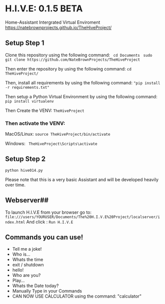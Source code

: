 # H.I.V.E: 0.1.5 BETA #
Home-Assistant Intergrated Virtual Enviroment
https://natebrownprojects.github.io/TheHiveProject/

## Setup Step 1
Clone this repository using the following command:
``` cd Documents```
``` sudo git clone https://github.com/NateBrownProjects/TheHiveProject```

Then enter the repository by using the following command:
```cd TheHiveProject/```

Then, install all requirements by using the following command:
```"pip install -r requirements.txt"```

Then setup a Python Virtual Environment by using the following command:
```pip install virtualenv```

Then Create the VENV:
```TheHiveProject```

### Then activate the VENV: ###

MacOS/Linux: ```source TheHiveProject/bin/activate```

Windows: ``` TheHiveProject\Scripts\activate```


## Setup Step 2

```python hive014.py```



Please note that this is a very basic Assistant and will be developed heavily over time.

## Webserver##
To launch H.I.V.E from your browser go to:
```file:///users/YOURUSER/Documents/The%20H.I.V.E%20Project/localserver/index.html``` And click : ```Run H.I.V.E```

## Commands you can use! ##

- Tell me a joke!
- Who is...
- Whats the time
- exit / shutdown
- hello!
- Who are you?
- Play... 
- Whats the Date today?
- Manually Type in your Commands
- CAN NOW USE CALCULATOR using the command: "calculator"


